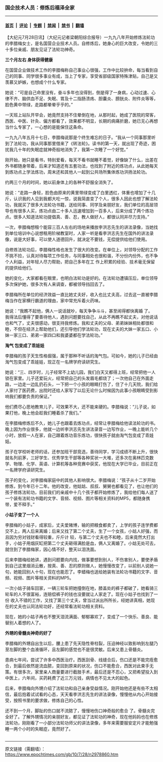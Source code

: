 ### 国企技术人员：修炼后福泽全家

---

#### [首页](../../../..?n2978860) &nbsp;|&nbsp; [评论](../../../../../epoch-comment?n2978860) &nbsp;|&nbsp; [专题](../../../../../epoch-special?n2978860) &nbsp;|&nbsp; [禁闻](../../../../../epoch-news?n2978860) &nbsp;|&nbsp; [禁书](../../../../../books?n2978860) &nbsp;|&nbsp; [翻墙](https://github.com/gfw-breaker/nogfw/blob/master/README.md?n2978860)


<div class="post_content" id="artbody" itemprop="articleBody">
 <!-- article content begin -->
 <p>
  【大纪元7月28日讯】（大纪元记者梁朝阳综合报导）一九九八年开始修炼法轮功的李腊梅女士，是名国营企业技术人员。自修炼后，她身心的巨大改变，令她的三十多位亲戚、朋友见证了法轮功神奇。
 </p>
 <p>
  <b>
   三个月左右   身体获得健康
  </b>
 </p>
 <p>
  在国营企业做技术工作的李腊梅称自己事业心很强，工作中比较拚命，每当看到自己的同事、同学很多事业有成，当上了专家，享受省部级国家特殊津贴，自己是又羡慕又妒嫉，也想成个什么专家。
 </p>
 <p>
  她说：“可是自己命里没有，奋斗多年也没得到，倒是得了一身病，心动过速、心律不齐、脑供血不足、失眠、胃及十二指肠溃疡、胆囊炎、膀胱炎、附件炎等等，脸色黄中带绿，走路都晕晕乎乎的。”
 </p>
 <p>
  一天班上站队开早会，她竟然支持不住晕倒在地，从那时起，她成了医院的常客，西医、中医、针灸、偏方都看了，效果都不明显，长期的病痛折磨，她已无心再想当什么专家了，一心想的是能保住这条命。
 </p>
 <p>
  一九九八年五月十七日，李腊梅说那是个终生难忘的日子。“我从一个同事那里听到了法轮功，我从同事那里借来了《转法轮》。读书的第一天，就出现了奇迹，困扰我几十年的失眠症就神奇般地消失了，我第一次睡了一个好觉。”
 </p>
 <p>
  刚开始，她只是看书，特别爱看，每天不看书就睡不着觉，好像缺了什么，出差在外书都随身带着，后来才知道还有五套功法，也找到了附近的炼功点，从此她每天到炼功点上学法炼功，周末还和其他人一起到公共场所集体炼功洪扬法轮功。
 </p>
 <p>
  约两三个月的时间，她以前身体上的各种不舒服全消失了。
 </p>
 <p>
  她说：“走路一身轻，脸色由原来的黄里带绿变成了白里透红，体重也增加了十几斤，认识我的人见到我都大吃一惊，说我简直变了个人，很多人因此也想了解法轮功，我就买了很多大法轮功书籍，送给同事、同学及亲朋好友，我们单位的高层领导也有很多人买，炼功点由二十多人迅速增加到一百多人，后来分成了两个炼功点。很多人知道法轮功提倡真、善、忍，教人做好人，都很认同并尽力支持。”
 </p>
 <p>
  一次，李腊梅想租个能容三百人左右的场地来播放李洪志先生的讲法录像，当她找到单位培训中心说想租用阶梯教室时，人家一听是看李洪志先生在国外的讲法录像，说是大好事，可以使人道德回升，就决定不要钱，无偿提供给他们使用。
 </p>
 <p>
  自修炼法轮功后，李腊梅性格也发生了很大的改变。在单位上，对领导分配的工作不挑不捡，认真对待每项工作任务，与同事相处也很和谐，不分份内份外，也不争个人利益，对年轻人尽力帮助，把自己多年在工 作上积累的经验、技术毫无保留的提供给他们。
 </p>
 <p>
  她的变化，大家都看在眼里，也明白法轮功是好的。在法轮功遭镇压后，单位领导多次保护她，很多次有人来调查，都被领导挡回去了。
 </p>
 <p>
  李腊梅所在单位的经济效益一直比她丈夫好，收入也比丈夫高，过去这一直被李腊梅当作在家横行霸道的理由，家中常充斥着火药味。
 </p>
 <p>
  她说：“我瞧不起他，俩人一说话就吵，每天争争斗斗，甚至闹得都快离婚 了。 我得法后懂得了要善待他人，遇到问题要找自己，从此不再瞧不起丈夫，对他说话也和气了，丈夫很感动，很支持我修炼。我和丈夫的父母、弟弟妹妹相处都很和 睦，不但在经济上帮助他们，还引导他们学法轮功，现在丈夫的大妹一家五口、小妹一家三口、弟弟一家四口和我婆婆都在学法轮功。”
 </p>
 <p>
  <b>
   淘气 包变成了乖娃娃
  </b>
 </p>
 <p>
  李腊梅的孩子天生性格倔强，属于那种不听话的淘气包。可如今，她的儿子已经由淘气包变成了乖娃娃，现正在一名牌学府读研究生。
 </p>
 <p>
  她说：“三、四岁时，儿子经常不上幼儿园，我们白天又都得上班，经常把他一人锁在家里。儿子还爱玩火，经常把自己的头发眉毛都烧了；一次他自己在外面走路，一边走一边乱扔石头，一下把一个小孩的眼睛打伤了，住了十几天院，我们给人家付了医药费，出院时还给人家写了以后无论什么时候因为此事小孩眼睛受到影响我们都要负责的保证。”
 </p>
 <p>
  他们费尽心思地教育儿子，可效果不大，还不能来硬的。李腊梅说：“儿子说，如果打他，晚上他会趁我们睡着杀了我们。”
 </p>
 <p>
  在李腊梅修炼后不久，她儿子也跟着去炼功点，经常让李腊梅给他读法轮功的书。晚上因为作业很多，他就一边听李洪志先生讲法录音一边写作业，一晚上能听几个小时，放假一人在家，自己跟着炼功音乐炼功，很快孩子就由淘气包变成了乖娃娃。
 </p>
 <p>
  孩子在学校听老师的话，还参加班干部竞选，善待同学，学习成绩不断上升，很快就名列前茅，三好学生、优秀学生干部等各种奖状一大堆，还多次在奥林匹克数学、物理、化学、英语、计算机等各种竞赛中获奖，他现在大学已毕业，目前正在一名牌学府读研究生。
 </p>
 <p>
  孩子的变化，对李腊梅家庭中的其他人影响很大。李腊梅说：“孩子从十二岁开始修炼，到今年已十二年。他的改变，他姑姑、叔叔、舅舅也都看见了，也让他们的孩子修炼法轮功，目前我们的亲戚中十几个孩子都开始修炼了，我给他们每人送了一个装有法轮功书籍的文字、音频、视频、图片等相关资料的MP5，都随身携带，爱不释手。”
 </p>
 <p>
  <b>
   小姑子变了一个人
  </b>
 </p>
 <p>
  李腊梅的小姑子，成家后，丈夫爱赌博，输的把粮食都卖了，上学的孩子连学费都交不上，两人后来离婚；后来又找了第二个丈夫，生了一个女孩，小姑人好强，而且因为穷对钱财看得较重，斤斤计 较，与第二个丈夫也不和睦，后来竟然大打出手，小姑子用烟灰缸把第二个丈夫砸得满脸是血，俩人又离婚了。小姑无处可去，就住到了李腊梅家，因心情不好，整天以泪洗面。
 </p>
 <p>
  后来李腊梅给她讲，遇到问题要向内找，做事要想到别人，不伤害别人，要使矛盾到自己这里烟消云散，按真、善、忍的原则做人，她慢慢改变了，以前别人说她一句，她能回别人十句，现在也能忍了。李蜡梅也送给她装有法轮功书籍的文字、音频、视频、图片等相关资料的MP5。
 </p>
 <p>
  一次小姑子骑车回家，一辆三轮车把她撞倒在地，膝盖处的裤子都破了，她看骑三轮车的人不很富裕，连赔偿裤子的钱也没要就让人家走了。现在小姑子也找到了一份 收入不错的工作，又找了第三个丈夫，曾当过派出所所长，经她讲真相，她现在的丈夫也认同法轮功好，还经常看法轮功相关资料。
 </p>
 <p>
  现在，她的小姑子再也不整天泪流满面、郁郁寡欢了，变成了一个快乐、善良、能替别人着想的人了。
 </p>
 <p>
  <b>
   外甥的骨髓炎神奇的好了
  </b>
 </p>
 <p>
  李腊梅的外甥自出生以后，腰上患了先天隐性脊柱裂，压迫神经以致影响到左腿乃至左脚的整个血液循环，且左脚的感觉也不是很灵敏。后来又患上骨髓炎。
 </p>
 <p>
  患病七年间，尝试了许多中西医治疗。西医刮骨、线缝合后，伤口还是不能完痊愈合，到最后依然是流血脓，变回到原来的状况，伤口不能愈合，西医对此束手无策。有很多次，家里亲人商量要进行截肢手术，最后还是不忍心，又把希望投入到中医上，六年间，买药耗费了近三万元钱，病情也不见太大的起色。
 </p>
 <p>
  后来，李腊梅向外甥介绍了法轮功和自己亲身受益情况。刚开始他还是有些不太相信，最后抱着试试看的心态，天天看李洪志先生的讲法录像，慢慢他从内心开始接受，按照书里的要求做，修炼自己的心性。
 </p>
 <p>
  还不到一个月，脚趾的伤口就不流脓了，慢慢地伤口神奇般的愈合 了。骨髓炎完全好了。了解外甥情况的亲朋好友，都见证了法轮功的神奇，现在他妈妈也在修炼法轮功，刚刚看了一小部分法轮功师父的讲法录像，多年来需要服安定片才能勉强睡一两个小时的失眠症，竟然好了。
  <br/>
  <font color="#ffffff">
   (http://www.dajiyuan.com)
  </font>
 </p>
 <!-- article content end -->
 <div id="below_article_ad">
 </div>
</div>


---

原文链接（需翻墙）：https://www.epochtimes.com/gb/10/7/28/n2978860.htm